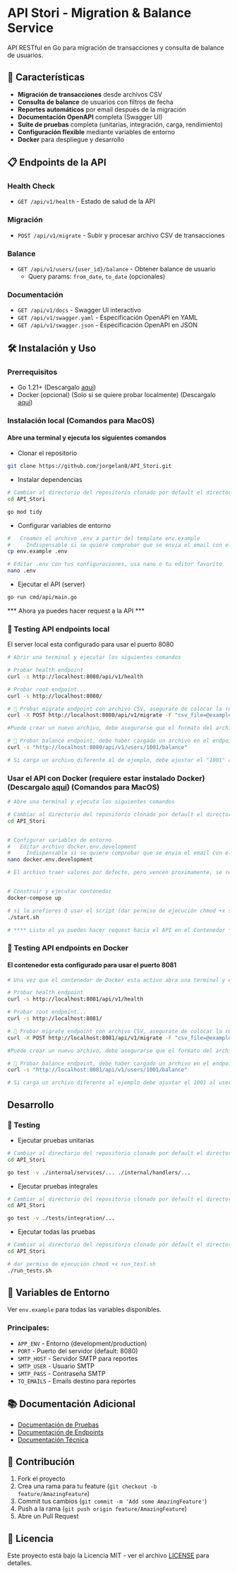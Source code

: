 # API Stori - Migration & Balance Service

API RESTful en Go para migración de transacciones y consulta de balance de usuarios.


## 🚀 Características

- **Migración de transacciones** desde archivos CSV
- **Consulta de balance** de usuarios con filtros de fecha
- **Reportes automáticos** por email después de la migración
- **Documentación OpenAPI** completa (Swagger UI)
- **Suite de pruebas** completa (unitarias, integración, carga, rendimiento)
- **Configuración flexible** mediante variables de entorno
- **Docker** para despliegue y desarrollo

## 📋 Endpoints de la API

### Health Check
- `GET /api/v1/health` - Estado de salud de la API

### Migración
- `POST /api/v1/migrate` - Subir y procesar archivo CSV de transacciones

### Balance
- `GET /api/v1/users/{user_id}/balance` - Obtener balance de usuario
  - Query params: `from_date`, `to_date` (opcionales)

### Documentación
- `GET /api/v1/docs` - Swagger UI interactivo
- `GET /api/v1/swagger.yaml` - Especificación OpenAPI en YAML
- `GET /api/v1/swagger.json` - Especificación OpenAPI en JSON

## 🛠️ Instalación y Uso

### Prerrequisitos
- Go 1.21+ (Descargalo [aqui][UrlGo])
- Docker (opcional) (Solo si se quiere probar localmente) (Descargalo [aquí][UrlDocker])

### Instalación local (Comandos para MacOS)
#### Abre una terminal y ejecuta los siguientes comandos

- Clonar el repositorio
```bash
git clone https://github.com/jorgelan8/API_Stori.git
```

- Instalar dependencias
```bash
# Cambiar al directorio del repositorio clonado por default el directorio es API_Stori
cd API_Stori 

go mod tidy
```

- Configurar variables de entorno
```bash
#   Creamos el archivo .env a partir del template env.example
#     Indispensable si se quiere comprobar que se envia el email con el Summary Report en el endpoint /migrate
cp env.example .env

# Editar .env con tus configuraciones, usa nano o tu editor favorito
nano .env
```

- Ejecutar el API (server)
```bash
go run cmd/api/main.go
```
*** Ahora ya puedes hacer request a la API ***

### 🧪 Testing API endpoints local
El server local esta configurado para usar el puerto 8080
```bash
# Abrir una terminal y ejecutar los siguientes comandos

# Probar health endpoint
curl -s http://localhost:8080/api/v1/health

# Probar root endpoint...
curl -s http://localhost:8080/

# 🧪 Probar migrate endpoint con archivo CSV, asegurate de colocar la ruta correcta del archivo a cargar, el repositoro del API contiene un arhivo de ejemplo para el exito de estas pruebas
curl -X POST http://localhost:8080/api/v1/migrate -F "csv_file=@examples/sample_transactions.csv"

#Puede crear un nuevo archivo, debe asegurarse que el formato del archivo sea el correcto

# 🧪 Probar balance endpoint, debe haber cargado un archivo en el endpoint /migrate
curl -s "http://localhost:8080/api/v1/users/1001/balance"

# Si carga un archivo diferente al de ejemplo, debe ajustar el "1001" al user_id que quiere probar
```

### Usar el API con Docker (requiere estar instalado Docker) (Descargalo [aquí][UrlDocker]) (Comandos para MacOS)
```bash
# Abre una terminal y ejecuta los siguientes comandos

# Cambiar al directorio del repositorio clonado por default el directorio es API_Stori
cd API_Stori


# Configurar variables de entorno
#   Editar archivo docker.env.development
#     Indispensable si se quiere comprobar que se envia el email con el Summary Report en el endpoint /migrate
nano docker.env.development

# El archivo traer valores por defecto, pero vencen proximamente, se recomienda sus datos


# Construir y ejecutar contenedor
docker-compose up

# si lo prefieres O usar el script (dar permiso de ejecución chmod +x start.sh)
./start.sh

# **** Listo el ya puedes hacer request hacia el API en el Contenedor ****
```

### 🧪 Testing API endpoints en Docker
#### El contenedor esta configurado para usar el puerto 8081
```bash
# Una vez que el contenedor de Docker esta activo abra una terminal y ejecutar los siguientes comandos

# Probar health endpoint
curl -s http://localhost:8081/api/v1/health

# Probar root endpoint...
curl -s http://localhost:8081/

# 🧪 Probar migrate endpoint con archivo CSV, asegurate de colocar la ruta correcta del archivo a cargar, el repositoro del API contiene un arhivo de ejemplo para el exito de estas pruebas
curl -X POST http://localhost:8081/api/v1/migrate -F "csv_file=@examples/sample_transactions.csv"

#Puede crear un nuevo archivo, debe asegurarse que el formato del archivo sea el correcto

# 🧪 Probar balance endpoint, debe haber cargado un archivo en el endpoint /migrate
curl -s "http://localhost:8081/api/v1/users/1001/balance"

# Si carga un archivo diferente al ejemplo debe ajustar el 1001 al user_id que quiere probar
```

## Desarrollo

### 🧪 Testing
- Ejecutar pruebas unitarias
```bash
# Cambiar al directorio del repositorio clonado por default el directorio es API_Stori
cd API_Stori

go test -v ./internal/services/... ./internal/handlers/...
```
- Ejecutar pruebas integrales
```bash
# Cambiar al directorio del repositorio clonado por default el directorio es API_Stori
cd API_Stori

go test -v ./tests/integration/...
```
- Ejecutar todas las pruebas
```bash
# Cambiar al directorio del repositorio clonado por default el directorio es API_Stori
cd API_Stori

# dar permiso de ejecución chmod +x run_test.sh
./run_tests.sh
````

## 🔧 Variables de Entorno

Ver `env.example` para todas las variables disponibles.

### Principales:
- `APP_ENV` - Entorno (development/production)
- `PORT` - Puerto del servidor (default: 8080)
- `SMTP_HOST` - Servidor SMTP para reportes
- `SMTP_USER` - Usuario SMTP
- `SMTP_PASS` - Contraseña SMTP
- `TO_EMAILS` - Emails destino para reportes

## 📚 Documentación Adicional

- [Documentación de Pruebas](tests/README.md)
- [Documentación de Endpoints](api/docs/)
- [Documentación Técnica](docs/)

## 🤝 Contribución

1. Fork el proyecto
2. Crea una rama para tu feature (`git checkout -b feature/AmazingFeature`)
3. Commit tus cambios (`git commit -m 'Add some AmazingFeature'`)
4. Push a la rama (`git push origin feature/AmazingFeature`)
5. Abre un Pull Request

## 📄 Licencia

Este proyecto está bajo la Licencia MIT - ver el archivo [LICENSE](LICENSE) para detalles.


[UrlGo]:https://go.dev/doc/install "Golang"
[UrlDocker]:https://www.docker.com/products/docker-desktop/ "Docker"



